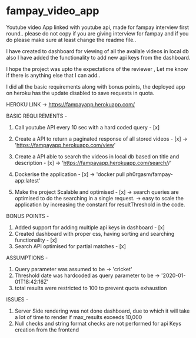 # fampay_video_app
Youtube video App linked with youtube api, made for fampay interview first round.. please do not copy if you are giving interview for fampay and if you do please make sure at least change the readme file..

I have created to dashboard for viewing of all the availale videos in local db also I have added the functionality to add new api keys from the dashboard.

I hope the project was upto the expectations of the reviewer , Let me know if there is anything else that I can add..

I did all the basic requirements along with bonus points, the deployed  app on heroku has the update disabled to save requests in quota.

HEROKU LINK -> https://fampayapp.herokuapp.com/

BASIC REQUIREMENTS - 
1. Call youtube API every 10 sec with a hard coded query - [x]

2. Create a API to return a paginated response of all stored videos - [x]
    -> 'https://fampayapp.herokuapp.com/view'
3. Create a API able to search the videos in local db based on title and description - [x]
    -> 'https://fampayapp.herokuapp.com/search/<INSERT QUERY HERE>/'

4. Dockerise the application - [x]
    -> 'docker pull ph0rgasm/fampay-app:latest'

5. Make the project Scalable and optimised - [x]
    -> search queries are optimised to do the searching in a single request.
    -> easy to scale the application by increasing the constant for resultThreshold in the code.

BONUS POINTS -
1. Added support for adding multiple api keys in dashboard - [x]
2. Created dashboard with proper css, having sorting and searching functionality - [x]
3. Search API optimised for partial matches - [x]

ASSUMPTIONS - 
1. Query parameter was assumed  to be -> 'cricket'
2. Threshold date was hardcoded as query parameter to be  -> '2020-01-01T18:42:16Z'
3. total results were restricted to 100 to prevent quota exhaustion

ISSUES - 
1. Server Side rendering was not done dashboard, due to which it will take a lot of time to render if max_results exceeds 10,000
2. Null checks and string format checks are not performed for api Keys creation from the frontend
